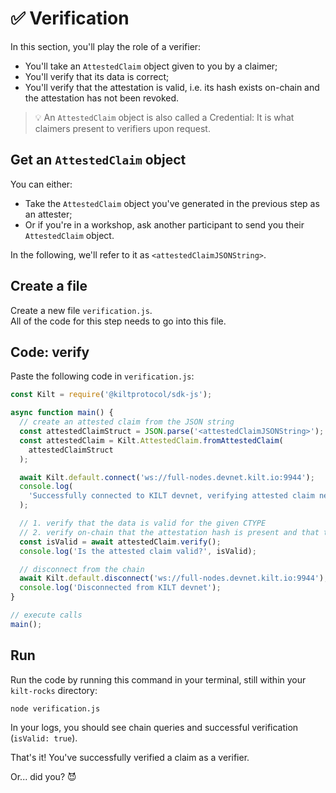 # ✅ Verification

In this section, you'll play the role of a <span class="label-role verifier">verifier</span>:

- You'll take an `AttestedClaim` object given to you by a <span class="label-role claimer">claimer</span>;
- You'll verify that its data is correct;
- You'll verify that the attestation is valid, i.e. its hash exists on-chain and the attestation has not been revoked.

> 💡 An `AttestedClaim` object is also called a Credential: It is what <span class="label-role claimer">claimers</span> present to <span class="label-role verifier">verifiers</span> upon request.

## Get an `AttestedClaim` object

You can either:

- Take the `AttestedClaim` object you've generated in the previous step as an <span class="label-role attester">attester</span>;
- Or if you're in a workshop, ask another participant to send you their `AttestedClaim` object.

In the following, we'll refer to it as `<attestedClaimJSONString>`.

## Create a file

Create a new file `verification.js`.  
All of the code for this step needs to go into this file.

## Code: verify

Paste the following code in `verification.js`:

[comment]: <copy and paste verifyClaim_example from 5_verification.ts>

```javascript
const Kilt = require('@kiltprotocol/sdk-js');

async function main() {
  // create an attested claim from the JSON string
  const attestedClaimStruct = JSON.parse('<attestedClaimJSONString>');
  const attestedClaim = Kilt.AttestedClaim.fromAttestedClaim(
    attestedClaimStruct
  );

  await Kilt.default.connect('ws://full-nodes.devnet.kilt.io:9944');
  console.log(
    'Successfully connected to KILT devnet, verifying attested claim next...'
  );

  // 1. verify that the data is valid for the given CTYPE
  // 2. verify on-chain that the attestation hash is present and that the attestation has not been revoked
  const isValid = await attestedClaim.verify();
  console.log('Is the attested claim valid?', isValid);

  // disconnect from the chain
  await Kilt.default.disconnect('ws://full-nodes.devnet.kilt.io:9944');
  console.log('Disconnected from KILT devnet');
}

// execute calls
main();
```

## Run

Run the code by running this command in your terminal, still within your `kilt-rocks` directory:

```bash
node verification.js
```

In your logs, you should see chain queries and successful verification (`isValid: true`).

That's it!
You've successfully verified a claim as a <span class="label-role verifier">verifier</span>.

Or... did you? 😈
